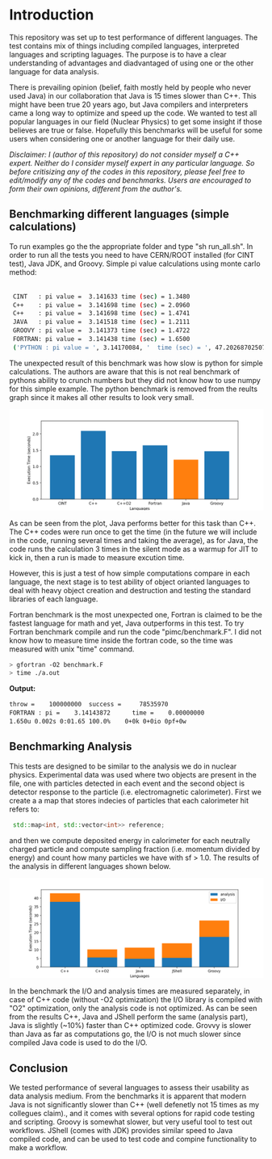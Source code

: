 # Introduction

This repository was set up to test performance of different
languages. The test contains mix of things including compiled
languages, interpreted languages and scripting laguages.
The purpose is to have a clear understanding of advantages
and diadvantaged of using one or the other language for data
analysis. 

There is prevailing opinion (belief, faith mostly held by people who never used Java) in our
collaboration that Java is 15 times slower than C++. This
might have been true 20 years ago, but Java compilers and
interpreters came a long way to optimize and speed up the code.
We wanted to test all popular languages in our field (Nuclear
Physics) to get some insight if those believes are true or false.
Hopefully this benchmarks will be useful for some users when considering one or another
language for their daily use.

*Disclaimer: I (author of this repository) do not consider myself a C++ expert.
Neither do I consider myself expert in any particular language. So before critisizing 
any of the codes in this repository, please feel free to edit/modify any of the
codes and benchmarks. Users are encouraged to form their own opinions, different from the author's.*

## Benchmarking different languages (simple calculations)

To run examples go the the appropriate folder and
type "sh run_all.sh". In order to run all the tests
you need to have CERN/ROOT installed (for CINT test),
Java JDK, and Groovy. 
Simple pi value calculations using monte carlo method:

```bash

 CINT   : pi value =  3.141633 time (sec) = 1.3480
 C++    : pi value =  3.141698 time (sec) = 2.0960
 C++    : pi value =  3.141698 time (sec) = 1.4741
 JAVA   : pi value =  3.141518 time (sec) = 1.2111
 GROOVY : pi value =  3.141373 time (sec) = 1.4722
 FORTRAN: pi value =  3.141438 time (sec) = 1.6500 
 ('PYTHON : pi value = ', 3.14170084, '  time (sec) = ', 47.20268702507019)

```

The unexpected result of this benchmark was how slow is python for simple calculations.
The authors are aware that this is not real benchmark of pythons ability to crunch numbers
but they did not know how to use numpy for this simple example. The python benchmark is 
removed from the reults graph since it makes all other results to look very small.

![Benchmark for PI calculation](results/piBenchmarkResult.png?raw=true "PI Monte-Carlo Benchmark")

As can be seen from the plot, Java performs better for this task than C++. The C++ codes were run
once to get the time (in the future we will include in the code, running several times and
taking the average), as for Java, the code runs the calculation 3 times in the silent mode
as a warmup for JIT to kick in, then a run is made to measure excution time.

However, this is just a test of how simple computations compare in each language, the next stage
is to test ability of object orianted languages to deal with heavy object creation and destruction
and testing the standard libraries of each language.

Fortran benchmark is the most unexpected one, Fortran is claimed to be the fastest language for math
and yet, Java outperforms in this test. To try Fortran benchmark compile and run the code "pimc/benchmark.F".
I did not know how to measure time inside the fortran code, so the time was measured with unix "time" command.

```bash
> gfortran -O2 benchmark.F
> time ./a.out
```

**Output:**

```bash
throw =    100000000  success =     78535970
FORTRAN : pi =    3.14143872      time =    0.00000000
1.650u 0.002s 0:01.65 100.0%	0+0k 0+0io 0pf+0w
```


## Benchmarking Analysis

This tests are designed to be similar to the analysis we do in nuclear physics. Experimental
data was used where two objects are present in the file, one with particles detected in each event
and the second object is detector response to the particle (i.e. electromagnetic calorimeter).
First we create a a map that stores indecies of particles that each calorimeter hit refers to:

```c++
 std::map<int, std::vector<int>> reference;
```

and then we compute deposited energy in calorimeter for each neutrally charged particle 
and compute sampling fraction (i.e. momentum divided by energy) and count how many particles
we have with sf > 1.0. The results of the analysis in different languages shown below.

![Benchmark for Analysis](results/anaBenchmarkResult.png?raw=true "Analysis Benchmark")

In the benchmark the I/O and analysis times are measured separately, in case of C++ code (without -O2
optimization) the I/O library is compiled with "O2" optimization, only the analysis code is not optimized.
As can be seen from the results C++, Java and JShell perform the same (analysis part), Java is slightly 
(~10%) faster than C++ optimized code. Grovvy is slower than Java as far as computations go, the I/O
is not much slower since compiled Java code is used to do the I/O.


## Conclusion

We tested performance of several languages to assess their usability as data analysis medium. From the
benchmarks it is apparent that modern Java is not significantly slower than C++ (well defenetly not 15 times as
my collegues claim)., and it comes with several options for rapid code testing and scripting. Groovy is somewhat 
slower, but very useful tool to test out workflows. JShell (comes with JDK) provides similar speed to Java 
compiled code, and can be used to test code and compine functionality to make a workflow.



